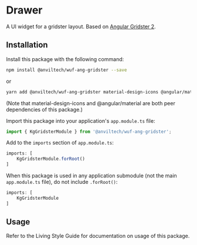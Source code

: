Drawer
=======

A UI widget for a gridster layout.  Based on [Angular Gridster 2](https://github.com/tiberiuzuld/angular-gridster2).

Installation
------------
Install this package with the following command:

```bash
npm install @anviltech/wuf-ang-gridster --save
```

or

```bash
yarn add @anviltech/wuf-ang-gridster material-design-icons @angular/material
```

(Note that material-design-icons and @angular/material are both peer dependencies of this package.)

Import this package into your application's `app.module.ts` file:

```typescript
import { KgGridsterModule } from '@anviltech/wuf-ang-gridster';
```

Add to the `imports` section of `app.module.ts`:

```typescript
imports: [
    KgGridsterModule.forRoot()
]
```

When this package is used in any application submodule (not the main `app.module.ts` file), do not include `.forRoot()`:

```typescript
imports: [
    KgGridsterModule
]
```

Usage
-----

Refer to the Living Style Guide for documentation on usage of this package. 
